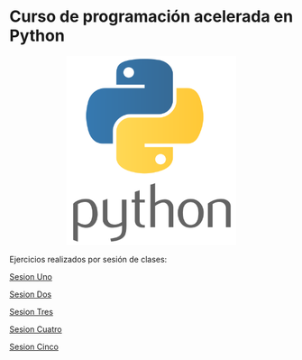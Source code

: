 # Curso de programación acelerada en Python
<p align="center">
<img src="logopython.png" width="300">
</p>

Ejercicios realizados por sesión de clases:

[Sesion Uno](/sesion1/README.md)

[Sesion Dos](/sesion2/README.md)

[Sesion Tres](/sesion3/README.md)

[Sesion Cuatro](/sesion4/README.md)

[Sesion Cinco](/sesion5/README.md)
